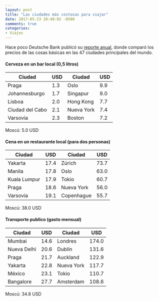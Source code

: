 ```yaml
---
layout: post
title: "Las ciudades más costosas para viajar"
date: 2017-05-23 20:49:02 -0500
comments: true
categories: 
- Viajes
---
```


Hace poco Deutsche Bank publicó su [reporte anual](https://www.finews.ch/images/download/Mapping.the.worlds.prices.2017.pdf), donde comparó los precios de las cosas básicas en las 47 ciudades principales del mundo.

<!-- more -->

#### Cerveza en un bar local (0,5 litros)

| Ciudad          | USD | Ciudad     | USD |
|-----------------|-----|------------|-----|
| Praga           | 1.3 | Oslo       | 9.9 |
| Johannesburgo   | 1.7 | Singapur   | 9.0 |
| Lisboa          | 2.0 | Hong Kong  | 7.7 |
| Ciudad del Cabo | 2.1 | Nueva York | 7.4 |
| Varsovia        | 2.3 | Boston     | 7.2 |

Moscú: 5.0 USD

#### Cena en un restaurante local (para dos personas)

| Ciudad          | USD  | Ciudad     | USD  |
|-----------------|------|------------|------|
| Yakarta         | 17.4 | Zúrich     | 73.7 |
| Manila          | 17.8 | Oslo       | 63.0 |
| Kuala Lumpur    | 17.9 | Tokio      | 60.7 |
| Praga           | 18.6 | Nueva York | 56.0 |
| Varsovia        | 19.1 | Copenhague | 55.7 |

Moscú: 38.0 USD

#### Transporte publico (gasto mensual)

| Ciudad          | USD  | Ciudad     | USD  |
|-----------------|------|------------|------|
| Mumbai          | 14.6 | Londres    | 174.0 |
| Nueva Delhi     | 20.6 | Dublín     | 131.6 |
| Praga           | 21.7 | Auckland   | 122.9 |
| Yakarta         | 22.8 | Nueva York | 117.7 |
| México          | 23.1 | Tokio      | 110.7 |
| Bangalore       | 27.7 | Amsterdam  | 108.6 |

Moscú: 34.8 USD